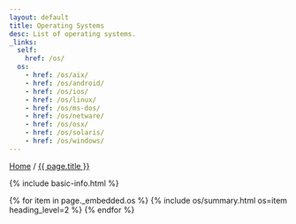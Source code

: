 ```yaml
---
layout: default
title: Operating Systems
desc: List of operating systems.
_links:
  self:
    href: /os/
  os:
    - href: /os/aix/
    - href: /os/android/
    - href: /os/ios/
    - href: /os/linux/
    - href: /os/ms-dos/
    - href: /os/netware/
    - href: /os/osx/
    - href: /os/solaris/
    - href: /os/windows/
---
```


<nav>
  <a href="{{ site.url }}">Home</a> /
  <a href="{{ page.url }}">{{ page.title }}</a>
</nav>

{% include basic-info.html %}

{% for item in page._embedded.os %}
{% include os/summary.html os=item heading_level=2 %}
{% endfor %}
